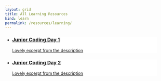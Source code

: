 ```yaml
---
layout: grid
title: All Learning Resources
kind: learn
permalink: /resources/learning/
---
```

<ul class="grid {{ page.kind }}">
<li class="learn" style="background: white url('{{ "/resources/learning/junior_coding_day_1/images/tile.png" | absolute_url }}') no-repeat top center;">
    <a href="{{ site.baseurl }}{% link resources/learning/junior_coding_day_1/index.md %}" class="a"></a>
    <div class="text">
        <a href="{{ site.baseurl }}{% link resources/learning/junior_coding_day_1/index.md %}">
            <div class="inner">
                <h3>Junior Coding Day 1</h3>
                <p class="excerpt">Lovely excerpt from the description</p>
            </div>
        </a>
    </div>
</li>
<li class="learn" style="background: white url('{{ "/resources/learning/junior_coding_day_2/images/tile.png" | absolute_url }}') no-repeat top center;">
    <a href="{{ site.baseurl }}{% link resources/learning/junior_coding_day_2/index.md %}" class="a"></a>
    <div class="text">
        <a href="{{ site.baseurl }}{% link resources/learning/junior_coding_day_2/index.md %}">
            <div class="inner">
                <h3>Junior Coding Day 2</h3>
                <p class="excerpt">Lovely excerpt from the description</p>
            </div>
        </a>
    </div>
</li>
</ul>